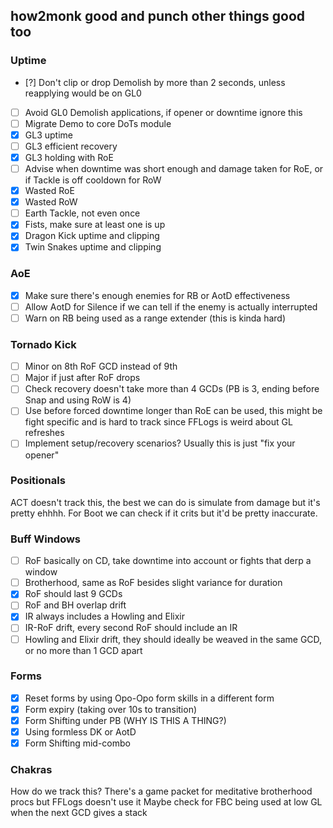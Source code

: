 ## how2monk good and punch other things good too

### Uptime
- [?] Don't clip or drop Demolish by more than 2 seconds, unless reapplying would be on GL0
- [ ] Avoid GL0 Demolish applications, if opener or downtime ignore this
- [ ] Migrate Demo to core DoTs module
- [x] GL3 uptime
- [ ] GL3 efficient recovery
- [x] GL3 holding with RoE
- [ ] Advise when downtime was short enough and damage taken for RoE, or if Tackle is off cooldown for RoW
- [x] Wasted RoE
- [x] Wasted RoW
- [ ] Earth Tackle, not even once
- [x] Fists, make sure at least one is up
- [x] Dragon Kick uptime and clipping
- [x] Twin Snakes uptime and clipping

### AoE
- [x] Make sure there's enough enemies for RB or AotD effectiveness
- [ ] Allow AotD for Silence if we can tell if the enemy is actually interrupted
- [ ] Warn on RB being used as a range extender (this is kinda hard)

### Tornado Kick
- [ ] Minor on 8th RoF GCD instead of 9th
- [ ] Major if just after RoF drops
- [ ] Check recovery doesn't take more than 4 GCDs (PB is 3, ending before Snap and using RoW is 4)
- [ ] Use before forced downtime longer than RoE can be used, this might be fight specific and is hard to track since FFLogs is weird about GL refreshes
- [ ] Implement setup/recovery scenarios? Usually this is just "fix your opener"

### Positionals
ACT doesn't track this, the best we can do is simulate from damage but it's pretty ehhhh. For Boot we can check if it crits but it'd be pretty inaccurate.

### Buff Windows
- [ ] RoF basically on CD, take downtime into account or fights that derp a window
- [ ] Brotherhood, same as RoF besides slight variance for duration
- [x] RoF should last 9 GCDs
- [ ] RoF and BH overlap drift
- [x] IR always includes a Howling and Elixir
- [ ] IR-RoF drift, every second RoF should include an IR
- [ ] Howling and Elixir drift, they should ideally be weaved in the same GCD, or no more than 1 GCD apart

### Forms
- [x] Reset forms by using Opo-Opo form skills in a different form
- [x] Form expiry (taking over 10s to transition)
- [x] Form Shifting under PB (WHY IS THIS A THING?)
- [x] Using formless DK or AotD
- [x] Form Shifting mid-combo

### Chakras
How do we track this? There's a game packet for meditative brotherhood procs but FFLogs doesn't use it
Maybe check for FBC being used at low GL when the next GCD gives a stack
